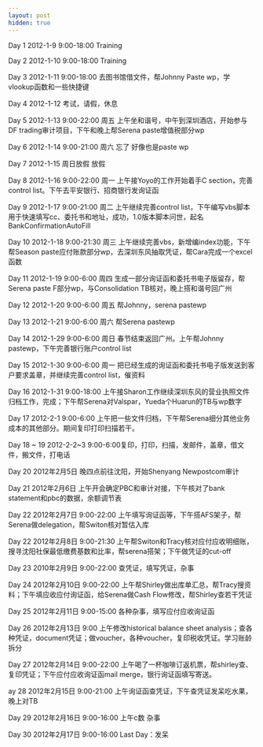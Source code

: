 ```yaml
---
layout: post
hidden: true
---
```

Day 1 2012-1-9 9:00-18:00 Training

Day 2 2012-1-10 9:00-18:00 Training

Day 3 2012-1-11 9:00-18:00 去图书馆借文件，帮Johnny Paste wp，学vlookup函数和一些快捷键

Day 4 2012-1-12 考试，请假，休息

Day 5 2012-1-13 9:00-22:00 周五 上午坐和谐号，中午到深圳酒店，开始参与DF trading审计项目，下午和晚上帮Serena paste增值税部分wp

Day 6 2012-1-14 9:00-21:00 周六 忘了 好像也是paste wp

Day 7 2012-1-15 周日放假 放假

Day 8 2012-1-16 9:00-22:00 周一 上午接Yoyo的工作开始着手C section，完善control list。下午去平安银行、招商银行发询证函

Day 9 2012-1-17 9:00-21:00 周二 上午继续完善control list，下午编写vbs脚本用于快速填写cc、委托书和地址，成功，1.0版本脚本问世，起名BankConfirmationAutoFill

Day 10 2012-1-18 9:00-21:30 周三 上午继续完善vbs，新增编index功能，下午帮Season paste应付账款部分wp，去深圳东风抽取凭证，帮Cara完成一个excel函数

Day 11 2012-1-19 9:00-6:00 周四 生成一部分询证函和委托书电子版留存，帮Serena paste F部分wp，与Consolidation TB核对，晚上搭和谐号回广州

Day 12 2012-1-20 9:00-6:00 周五 帮Johnny，serena pastewp

Day 13 2012-1-21 9:00-6:00 周六 帮Serena pastewp

Day 14 2012-1-29 9:00-6:00 周日 春节结束返回广州。上午帮Johnny pastewp，下午完善银行账户control list

Day 15 2012-1-30 9:00-6:00 周一 把已经生成的询证函和委托书电子版发送到客户要求盖章，并继续完善control list，催资料

Day 16 2012-1-31 9:00-18:00 上午接Sharon工作继续深圳东风的营业执照文件归档工作，完成；下午帮Serena对Valspar，Yueda个Huarun的TB与wp数字

Day 17 2012-2-1 9:00-6:00 上午把一些文件归档，下午帮Serena细分其他业务成本的其他部分。期间复印打印扫描若干。

Day 18 ~ 19 2012-2-2~3 9:00-6:00复印，打印，扫描，发邮件，盖章，借文件，搬文件，打电话

Day 20 2012年2月5日 晚四点前往沈阳，开始Shenyang Newpostcom审计

Day 21 2012年2月6日 上午开会确定PBC和审计对接，下午核对了bank statement和pbc的数据，余额调节表

Day 22 2012年2月7日 9:00-22:00 上午填写询证函等，下午搭AFS架子，帮Serena做delegation，帮Switon核对暂估入库

Day 22 2012年2月8日 9:00-21:30 上午帮Switon和Tracy核对应付应收明细账，搜寻沈阳社保最低缴费基数和比率，帮serena搭架；下午做凭证的cut-off

Day 23 2010年2月9日 9:00-22:00 查凭证，填写凭证，杂事

Day 24 2012年2月10日 9:00-22:00 上午帮Shirley做出库单汇总，帮Tracy搜资料；下午填应收应付询证函，给Serena做Cash Flow修改，帮Shirley查若干凭证

Day 25 2012年2月11日 9:00-15:00 各种杂事，填写应付应收询证函

Day 26 2012年2月13日 9:00 上午修改historical balance sheet analysis；查各种凭证，document凭证；做voucher，各种voucher，复印税收凭证。学习账龄拆分

Day 27 2012年2月14日 9:00-22:00 上午喝了一杯咖啡订返机票，帮shirley查、复印凭证；下午应付应收询证函mail merge，银行询证函填写寄送。

ay 28 2012年2月15日 9:00-21:00 上午询证函查凭证，下午查凭证发呆吃水果，晚上对TB

Day 29 2012年2月16日 9:00-16:00 上午c数 杂事

Day 30 2012年2月17日 9:00-16:00 Last Day：发呆